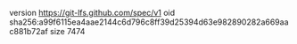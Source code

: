 version https://git-lfs.github.com/spec/v1
oid sha256:a99f6115ea4aae2144c6d796c8ff39d25394d63e982890282a669aac881b72af
size 7474
